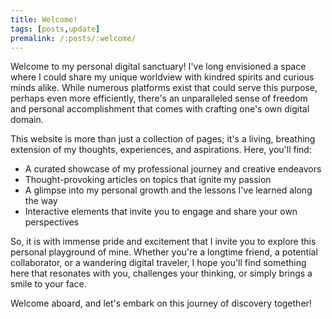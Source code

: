 ```yaml
---
title: Welcome!
tags: [posts,update]
premalink: /:posts/:welcome/
---
```


Welcome to my personal digital sanctuary! I've long envisioned a space where I could share my unique worldview with kindred spirits and curious minds alike. While numerous platforms exist that could serve this purpose, perhaps even more efficiently, there's an unparalleled sense of freedom and personal accomplishment that comes with crafting one's own digital domain.

This website is more than just a collection of pages; it's a living, breathing extension of my thoughts, experiences, and aspirations. Here, you'll find:

* A curated showcase of my professional journey and creative endeavors
* Thought-provoking articles on topics that ignite my passion
* A glimpse into my personal growth and the lessons I've learned along the way
* Interactive elements that invite you to engage and share your own perspectives

So, it is with immense pride and excitement that I invite you to explore this personal playground of mine. Whether you're a longtime friend, a potential collaborator, or a wandering digital traveler, I hope you'll find something here that resonates with you, challenges your thinking, or simply brings a smile to your face.

Welcome aboard, and let's embark on this journey of discovery together!